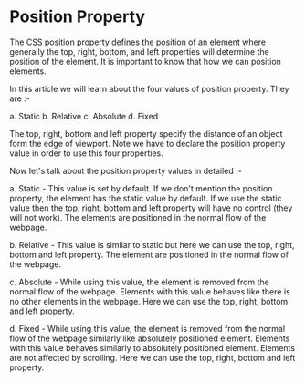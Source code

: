 # Position Property

The CSS position property defines the position of an element where generally the top, right, bottom, and left properties will determine the position of the element. It is important to know that how we can position elements. 

In this article we will learn about the four values of position property. They are :-

a. Static 
b. Relative 
c. Absolute 
d. Fixed

The top, right, bottom and left property specify the distance of an object form the edge of viewport. Note we have to declare the position property value in order to use this four properties.

Now let's talk about the position property values in detailed :-

a. Static - This value is set by default. If we don't mention the position property, the element has the static value by default. If we use the static value then the top, right, bottom and left property will have no control (they will not work). The elements are positioned in the normal flow of the webpage.

b. Relative - This value is similar to static but here we can use the top, right, bottom and left property. The element are positioned in the normal flow of the webpage. 

c. Absolute - While using this value, the element is removed from the normal flow of the webpage. Elements with this value behaves like there is no other elements in the webpage. Here we can use the top, right, bottom and left property.

d. Fixed - While using this value, the element is removed from the normal flow of the webpage similarly like absolutely positioned element. Elements with this value behaves similarly to absolutely positioned element. Elements are not affected by scrolling. Here we can use the top, right, bottom and left property.
